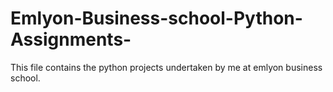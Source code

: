 # Emlyon-Business-school-Python-Assignments-
This file contains the python projects undertaken by me at emlyon business school.
